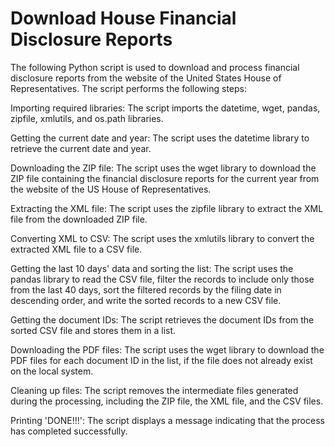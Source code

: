# Download House Financial Disclosure Reports
 
The following Python script is used to download and process financial disclosure reports from the website of the United States House of Representatives. The script performs the following steps:

Importing required libraries: The script imports the datetime, wget, pandas, zipfile, xmlutils, and os.path libraries.

Getting the current date and year: The script uses the datetime library to retrieve the current date and year.

Downloading the ZIP file: The script uses the wget library to download the ZIP file containing the financial disclosure reports for the current year from the website of the US House of Representatives.

Extracting the XML file: The script uses the zipfile library to extract the XML file from the downloaded ZIP file.

Converting XML to CSV: The script uses the xmlutils library to convert the extracted XML file to a CSV file.

Getting the last 10 days' data and sorting the list: The script uses the pandas library to read the CSV file, filter the records to include only those from the last 40 days, sort the filtered records by the filing date in descending order, and write the sorted records to a new CSV file.

Getting the document IDs: The script retrieves the document IDs from the sorted CSV file and stores them in a list.

Downloading the PDF files: The script uses the wget library to download the PDF files for each document ID in the list, if the file does not already exist on the local system.

Cleaning up files: The script removes the intermediate files generated during the processing, including the ZIP file, the XML file, and the CSV files.

Printing 'DONE!!!': The script displays a message indicating that the process has completed successfully.